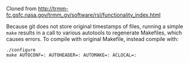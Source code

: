 Cloned from http://trmm-fc.gsfc.nasa.gov/trmm_gv/software/rsl/functionality_index.html

Because git does not store original timestamps of files, running a simple `make` results in a call to various autotools to regenerate Makefiles, which causes errors. To compile with original Makefile, instead compile with:
```
./configure
make AUTOCONF=: AUTOHEADER=: AUTOMAKE=: ACLOCAL=:
```

